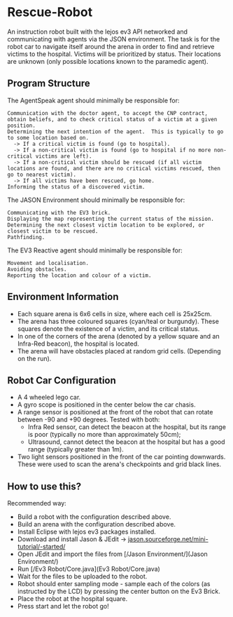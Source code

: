 # Rescue-Robot
An instruction robot built with the lejos ev3 API networked and communicating with agents via the JSON environment.
The task is for the robot car to navigate itself around the arena in order to find and retrieve victims to the hospital.
Victims will be prioritized by status. Their locations are unknown (only possible locations known to the paramedic agent). 

## Program Structure
The AgentSpeak agent should minimally be responsible for:

    Communication with the doctor agent, to accept the CNP contract, obtain beliefs, and to check critical status of a victim at a given position.
    Determining the next intention of the agent.  This is typically to go to some location based on.
      -> If a critical victim is found (go to hospital).
      -> If a non-critical victim is found (go to hospital if no more non-critical victims are left).
      -> If a non-critical victim should be rescued (if all victim locations are found, and there are no critical victims rescued, then go to nearest victim).
      -> If all victims have been rescued, go home.
    Informing the status of a discovered victim.

The JASON Environment should minimally be responsible for:

    Communicating with the EV3 brick.
    Displaying the map representing the current status of the mission.
    Determining the next closest victim location to be explored, or closest victim to be rescued.
    Pathfinding.

The EV3 Reactive agent should minimally be responsible for:

    Movement and localisation.
    Avoiding obstacles.
    Reporting the location and colour of a victim.

## Environment Information
- Each square arena is 6x6 cells in size, where each cell is 25x25cm.
- The arena has three coloured squares (cyan/teal or burgundy). These squares denote the existence of a victim, and its critical status.
- In one of the corners of the arena (denoted by a yellow square and an Infra-Red beacon), the hospital is located.
- The arena will have obstacles placed at random grid cells. (Depending on the run).

## Robot Car Configuration
- A 4 wheeled lego car.
- A gyro scope is positioned in the center below the car chasis.
- A range sensor is positioned at the front of the robot that can rotate between -90 and +90 degrees. Tested with both: 
  - Infra Red sensor, can detect the beacon at the hospital, but its range is poor (typically no more than approximately 50cm);
  - Ultrasound, cannot detect the beacon at the hospital but has a good range (typically greater than 1m).
- Two light sensors positioned in the front of the car pointing downwards. These were used to scan the arena's checkpoints and grid black lines. 

## How to use this? 
Recommended way:
- Build a robot with the configuration described above.
- Build an arena with the configuration described above.
- Install Eclipse with lejos ev3 packages installed.
- Download and install Jason & JEdit -> [jason.sourceforge.net/mini-tutorial/-started/](jason.sourceforge.net/mini-tutorial/-started/)
- Open JEdit and import the files from [/Jason Environment/](Jason Environment/)
- Run [/Ev3 Robot/Core.java](Ev3 Robot/Core.java)
- Wait for the files to be uploaded to the robot.
- Robot should enter sampling mode - sample each of the colors (as instructed by the LCD) by pressing the center button on the Ev3 Brick.
- Place the robot at the hospital square.
- Press start and let the robot go!
